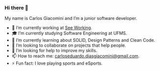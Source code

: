 ### Hi there 👋

My name is Carlos Giacomini and I’m a junior software developer.


- 🔭 I’m currently working at [See Working](https://www.seeworking.com/).
- 🎓 I’m currently studying Software Engineering at UFMS.
- 🌱 I’m currently learning about SOLID, Design Patterns and Clean Code.
- 👯 I’m looking to collaborate on projects that help people.
- 🤔 I’m looking for help to improve my skills.
- 📫 How to reach me: [carloseduardo.diasgiacomini@gmail.com](mailto:carloseduardo.diasgiacomini@gmail.com).
- ⚡ Fun fact: I love playing sports and eSports.
